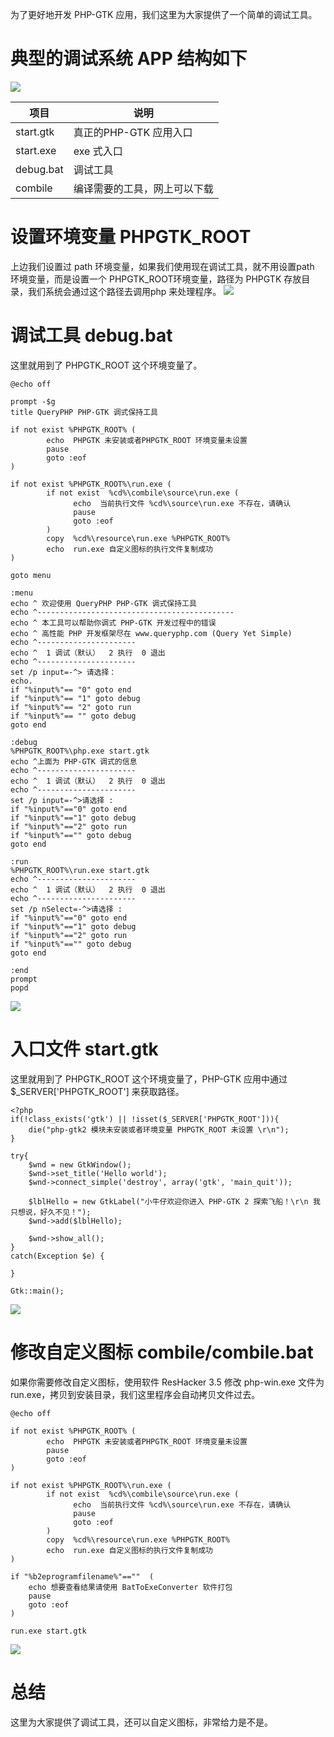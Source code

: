为了更好地开发 PHP-GTK 应用，我们这里为大家提供了一个简单的调试工具。

# 典型的调试系统 APP 结构如下
![](image/screenshot_1482565093249.png)

| 项目   |  说明  |
| --- | --- |
|  start.gtk   |  真正的PHP-GTK 应用入口  |
|  start.exe   |  exe 式入口   |
|  debug.bat  |  调试工具  |
|  combile   |  编译需要的工具，网上可以下载  |

# 设置环境变量 PHPGTK_ROOT 
上边我们设置过 path 环境变量，如果我们使用现在调试工具，就不用设置path 环境变量，而是设置一个 PHPGTK_ROOT环境变量，路径为 PHPGTK 存放目录，我们系统会通过这个路径去调用php 来处理程序。
![](image/screenshot_1482565623855.png)

# 调试工具 debug.bat 
这里就用到了 PHPGTK_ROOT 这个环境变量了。
~~~
@echo off

prompt -$g  
title QueryPHP PHP-GTK 调式保持工具 

if not exist %PHPGTK_ROOT% (
        echo  PHPGTK 未安装或者PHPGTK_ROOT 环境变量未设置
        pause
        goto :eof
)

if not exist %PHPGTK_ROOT%\run.exe (
        if not exist  %cd%\combile\source\run.exe (
              echo  当前执行文件 %cd%\source\run.exe 不存在，请确认
              pause
              goto :eof
        )
        copy  %cd%\resource\run.exe %PHPGTK_ROOT%
        echo  run.exe 自定义图标的执行文件复制成功
)

goto menu   
  
:menu   
echo ^ 欢迎使用 QueryPHP PHP-GTK 调式保持工具   
echo ^--------------------------------------------   
echo ^ 本工具可以帮助你调式 PHP-GTK 开发过程中的错误
echo ^ 高性能 PHP 开发框架尽在 www.queryphp.com (Query Yet Simple)
echo ^----------------------   
echo ^  1 调试（默认）  2 执行  0 退出   
echo ^----------------------   
set /p input=-^> 请选择：   
echo.   
if "%input%"== "0" goto end  
if "%input%"== "1" goto debug   
if "%input%"== "2" goto run 
if "%input%"== "" goto debug   
goto end  
  
:debug   
%PHPGTK_ROOT%\php.exe start.gtk
echo ^上面为 PHP-GTK 调式的信息   
echo ^----------------------   
echo ^  1 调试（默认）  2 执行  0 退出          
echo ^----------------------   
set /p input=-^>请选择 :   
if "%input%"=="0" goto end  
if "%input%"=="1" goto debug   
if "%input%"=="2" goto run   
if "%input%"=="" goto debug   
goto end  

:run   
%PHPGTK_ROOT%\run.exe start.gtk
echo ^----------------------   
echo ^  1 调试（默认）  2 执行  0 退出          
echo ^----------------------   
set /p nSelect=-^>请选择 :   
if "%input%"=="0" goto end  
if "%input%"=="1" goto debug   
if "%input%"=="2" goto run 
if "%input%"=="" goto debug   
goto end  
  
:end  
prompt   
popd
~~~
![](image/screenshot_1482566039130.png)

# 入口文件 start.gtk
这里就用到了 PHPGTK_ROOT 这个环境变量了，PHP-GTK 应用中通过 $_SERVER['PHPGTK_ROOT'] 来获取路径。
~~~
<?php   
if(!class_exists('gtk') || !isset($_SERVER['PHPGTK_ROOT'])){   
    die("php-gtk2 模块未安装或者环境变量 PHPGTK_ROOT 未设置 \r\n"); 
}   
  
try{
    $wnd = new GtkWindow();
    $wnd->set_title('Hello world');
    $wnd->connect_simple('destroy', array('gtk', 'main_quit'));

    $lblHello = new GtkLabel("小牛仔欢迎你进入 PHP-GTK 2 探索飞船！\r\n 我只想说，好久不见！");
    $wnd->add($lblHello);

    $wnd->show_all();
} 
catch(Exception $e) { 

}

Gtk::main();
~~~
![](image/screenshot_1482566077527.png)

# 修改自定义图标 combile/combile.bat
如果你需要修改自定义图标，使用软件 ResHacker 3.5 修改 php-win.exe 文件为 run.exe，拷贝到安装目录，我们这里程序会自动拷贝文件过去。
~~~
@echo off

if not exist %PHPGTK_ROOT% (
        echo  PHPGTK 未安装或者PHPGTK_ROOT 环境变量未设置
        pause
        goto :eof
)

if not exist %PHPGTK_ROOT%\run.exe (
        if not exist  %cd%\combile\source\run.exe (
              echo  当前执行文件 %cd%\source\run.exe 不存在，请确认
              pause
              goto :eof
        )
        copy  %cd%\resource\run.exe %PHPGTK_ROOT%
        echo  run.exe 自定义图标的执行文件复制成功
)

if "%b2eprogramfilename%"==""  (
	echo 想要查看结果请使用 BatToExeConverter 软件打包
	pause
	goto :eof
)

run.exe start.gtk
~~~

![](image/screenshot_1482566159056.png)

# 总结
这里为大家提供了调试工具，还可以自定义图标，非常给力是不是。